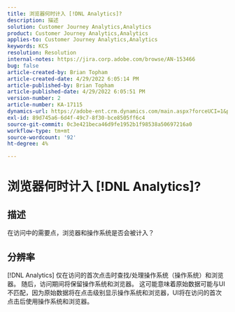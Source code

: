 ```yaml
---
title: 浏览器何时计入 [!DNL Analytics]?
description: 描述
solution: Customer Journey Analytics,Analytics
product: Customer Journey Analytics,Analytics
applies-to: Customer Journey Analytics,Analytics
keywords: KCS
resolution: Resolution
internal-notes: https://jira.corp.adobe.com/browse/AN-153466
bug: false
article-created-by: Brian Topham
article-created-date: 4/29/2022 6:05:14 PM
article-published-by: Brian Topham
article-published-date: 4/29/2022 6:05:51 PM
version-number: 2
article-number: KA-17115
dynamics-url: https://adobe-ent.crm.dynamics.com/main.aspx?forceUCI=1&pagetype=entityrecord&etn=knowledgearticle&id=fa54a4e6-e6c7-ec11-a7b6-0022480a10ee
exl-id: 89d745a6-6d4f-49c7-8f30-bce8505ff6c4
source-git-commit: 0c3e421beca46d9fe1952b1f98538a50697216a0
workflow-type: tm+mt
source-wordcount: '92'
ht-degree: 4%

---
```


# 浏览器何时计入 [!DNL Analytics]?

## 描述


在访问中的需要点，浏览器和操作系统是否会被计入？


## 分辨率


[!DNL Analytics] 仅在访问的首次点击时查找/处理操作系统（操作系统）和浏览器。 随后，访问期间将保留操作系统和浏览器。 这可能意味着原始数据可能与UI不匹配，因为原始数据将在点击级别显示操作系统和浏览器，UI将在访问的首次点击后使用操作系统和浏览器。
